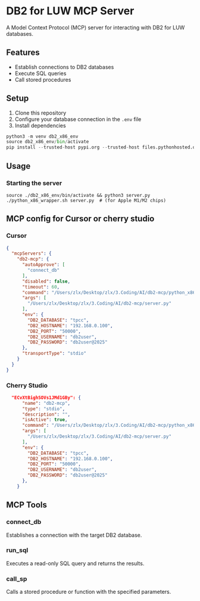 # DB2 for LUW MCP Server

A Model Context Protocol (MCP) server for interacting with DB2 for LUW databases.

## Features

- Establish connections to DB2 databases
- Execute SQL queries
- Call stored procedures


## Setup

1. Clone this repository
2. Configure your database connection in the `.env` file
3. Install dependencies 

```python
python3 -m venv db2_x86_env
source db2_x86_env/bin/activate 
pip install --trusted-host pypi.org --trusted-host files.pythonhosted.org -r requirements.txt
```

## Usage

### Starting the server

```shell
source ./db2_x86_env/bin/activate && python3 server.py
./python_x86_wrapper.sh server.py  # (for Apple M1/M2 chips)

```


## MCP config for Cursor or cherry studio 

### Cursor
```json
{
  "mcpServers": {
    "db2-mcp": {
      "autoApprove": [
        "connect_db"
      ],
      "disabled": false,
      "timeout": 60,
      "command": "/Users/zlx/Desktop/zlx/3.Coding/AI/db2-mcp/python_x86_wrapper.sh",
      "args": [
        "/Users/zlx/Desktop/zlx/3.Coding/AI/db2-mcp/server.py"
      ],
      "env": {
        "DB2_DATABASE": "tpcc",
        "DB2_HOSTNAME": "192.168.0.100",
        "DB2_PORT": "50000",
        "DB2_USERNAME": "db2user",
        "DB2_PASSWORD": "db2user@2025"
      },
      "transportType": "stdio"
    }
  }
}
```

### Cherry Studio 

```json
  "ECvXtBighSOVs1JMd1GBy": {
      "name": "db2-mcp",
      "type": "stdio",
      "description": "",
      "isActive": true,
      "command": "/Users/zlx/Desktop/zlx/3.Coding/AI/db2-mcp/python_x86_wrapper.sh",
      "args": [
        "/Users/zlx/Desktop/zlx/3.Coding/AI/db2-mcp/server.py"
      ],
      "env": {
        "DB2_DATABASE": "tpcc",
        "DB2_HOSTNAME": "192.168.0.100",
        "DB2_PORT": "50000",
        "DB2_USERNAME": "db2user",
        "DB2_PASSWORD": "db2user@2025"
      },
    }
```

## MCP Tools

### connect_db
Establishes a connection with the target DB2 database.

### run_sql
Executes a read-only SQL query and returns the results.

### call_sp
Calls a stored procedure or function with the specified parameters.
